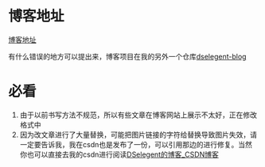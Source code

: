 # 博客地址

[博客地址](https://blog.dselegent.icu)

有什么错误的地方可以提出来，博客项目在我的另外一个仓库[dselegent-blog](https://github.com/dselegent/dselegent-blog)

# 必看

1. 由于以前书写方法不规范，所以有些文章在博客网站上展示不太好，正在修改格式中
2. 因为改文章进行了大量替换，可能把图片链接的字符给替换导致图片失效，请一定要告诉我，我在csdn也是发布了一份，可以引用那边的进行修复。当然你也可以直接去我的csdn进行阅读[DSelegent的博客_CSDN博客](https://blog.csdn.net/DSelegent)

